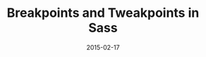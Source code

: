 ---
codepen: false
comments: false
date: 2015-02-17
external:
  host: SitePoint
  url: http://www.sitepoint.com/breakpoints-tweakpoints-sass/
layout: none
preview: false
published: true
sassmeister: false
summary: false
title: "Breakpoints and Tweakpoints in Sass"
---